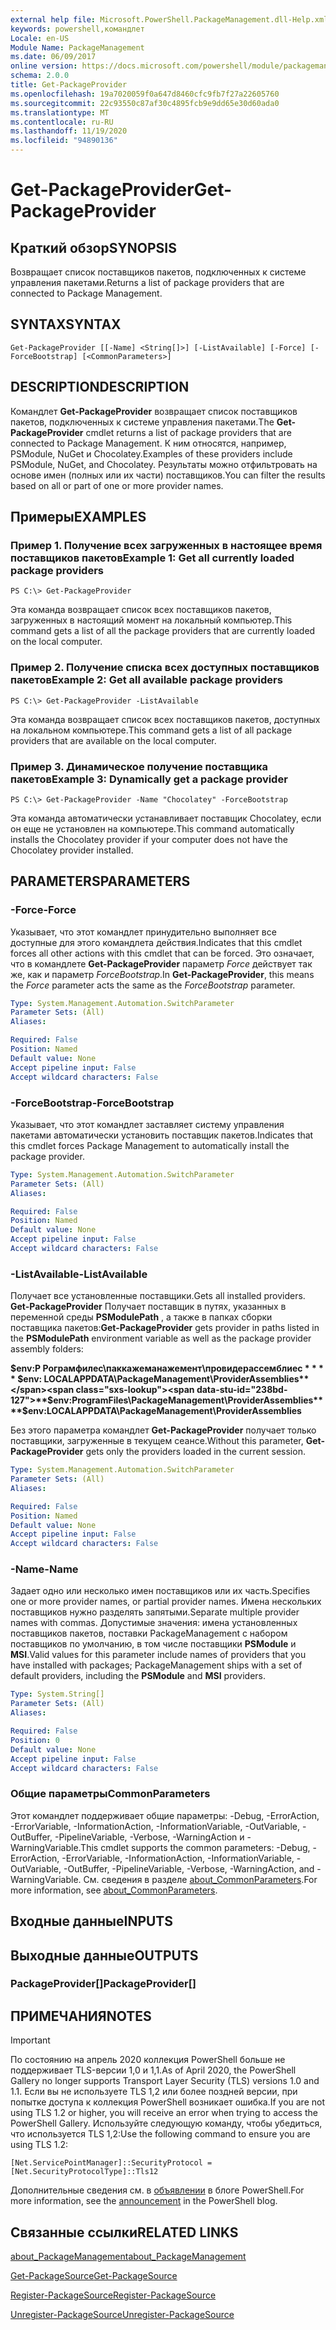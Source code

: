 ```yaml
---
external help file: Microsoft.PowerShell.PackageManagement.dll-Help.xml
keywords: powershell,командлет
Locale: en-US
Module Name: PackageManagement
ms.date: 06/09/2017
online version: https://docs.microsoft.com/powershell/module/packagemanagement/get-packageprovider?view=powershell-7.1&WT.mc_id=ps-gethelp
schema: 2.0.0
title: Get-PackageProvider
ms.openlocfilehash: 19a7020059f0a647d8460cfc9fb7f27a22605760
ms.sourcegitcommit: 22c93550c87af30c4895fcb9e9dd65e30d60ada0
ms.translationtype: MT
ms.contentlocale: ru-RU
ms.lasthandoff: 11/19/2020
ms.locfileid: "94890136"
---
```

# <span data-ttu-id="238bd-103">Get-PackageProvider</span><span class="sxs-lookup"><span data-stu-id="238bd-103">Get-PackageProvider</span></span>

## <span data-ttu-id="238bd-104">Краткий обзор</span><span class="sxs-lookup"><span data-stu-id="238bd-104">SYNOPSIS</span></span>
<span data-ttu-id="238bd-105">Возвращает список поставщиков пакетов, подключенных к системе управления пакетами.</span><span class="sxs-lookup"><span data-stu-id="238bd-105">Returns a list of package providers that are connected to Package Management.</span></span>

## <span data-ttu-id="238bd-106">SYNTAX</span><span class="sxs-lookup"><span data-stu-id="238bd-106">SYNTAX</span></span>

```
Get-PackageProvider [[-Name] <String[]>] [-ListAvailable] [-Force] [-ForceBootstrap] [<CommonParameters>]
```

## <span data-ttu-id="238bd-107">DESCRIPTION</span><span class="sxs-lookup"><span data-stu-id="238bd-107">DESCRIPTION</span></span>

<span data-ttu-id="238bd-108">Командлет **Get-PackageProvider** возвращает список поставщиков пакетов, подключенных к системе управления пакетами.</span><span class="sxs-lookup"><span data-stu-id="238bd-108">The **Get-PackageProvider** cmdlet returns a list of package providers that are connected to Package Management.</span></span>
<span data-ttu-id="238bd-109">К ним относятся, например, PSModule, NuGet и Chocolatey.</span><span class="sxs-lookup"><span data-stu-id="238bd-109">Examples of these providers include PSModule, NuGet, and Chocolatey.</span></span>
<span data-ttu-id="238bd-110">Результаты можно отфильтровать на основе имен (полных или их части) поставщиков.</span><span class="sxs-lookup"><span data-stu-id="238bd-110">You can filter the results based on all or part of one or more provider names.</span></span>

## <span data-ttu-id="238bd-111">Примеры</span><span class="sxs-lookup"><span data-stu-id="238bd-111">EXAMPLES</span></span>

### <span data-ttu-id="238bd-112">Пример 1. Получение всех загруженных в настоящее время поставщиков пакетов</span><span class="sxs-lookup"><span data-stu-id="238bd-112">Example 1: Get all currently loaded package providers</span></span>

```
PS C:\> Get-PackageProvider
```

<span data-ttu-id="238bd-113">Эта команда возвращает список всех поставщиков пакетов, загруженных в настоящий момент на локальный компьютер.</span><span class="sxs-lookup"><span data-stu-id="238bd-113">This command gets a list of all the package providers that are currently loaded on the local computer.</span></span>

### <span data-ttu-id="238bd-114">Пример 2. Получение списка всех доступных поставщиков пакетов</span><span class="sxs-lookup"><span data-stu-id="238bd-114">Example 2: Get all available package providers</span></span>

```
PS C:\> Get-PackageProvider -ListAvailable
```

<span data-ttu-id="238bd-115">Эта команда возвращает список всех поставщиков пакетов, доступных на локальном компьютере.</span><span class="sxs-lookup"><span data-stu-id="238bd-115">This command gets a list of all package providers that are available on the local computer.</span></span>

### <span data-ttu-id="238bd-116">Пример 3. Динамическое получение поставщика пакетов</span><span class="sxs-lookup"><span data-stu-id="238bd-116">Example 3: Dynamically get a package provider</span></span>

```
PS C:\> Get-PackageProvider -Name "Chocolatey" -ForceBootstrap
```

<span data-ttu-id="238bd-117">Эта команда автоматически устанавливает поставщик Chocolatey, если он еще не установлен на компьютере.</span><span class="sxs-lookup"><span data-stu-id="238bd-117">This command automatically installs the Chocolatey provider if your computer does not have the Chocolatey provider installed.</span></span>

## <span data-ttu-id="238bd-118">PARAMETERS</span><span class="sxs-lookup"><span data-stu-id="238bd-118">PARAMETERS</span></span>

### <span data-ttu-id="238bd-119">-Force</span><span class="sxs-lookup"><span data-stu-id="238bd-119">-Force</span></span>

<span data-ttu-id="238bd-120">Указывает, что этот командлет принудительно выполняет все доступные для этого командлета действия.</span><span class="sxs-lookup"><span data-stu-id="238bd-120">Indicates that this cmdlet forces all other actions with this cmdlet that can be forced.</span></span>
<span data-ttu-id="238bd-121">Это означает, что в командлете **Get-PackageProvider** параметр *Force* действует так же, как и параметр *ForceBootstrap*.</span><span class="sxs-lookup"><span data-stu-id="238bd-121">In **Get-PackageProvider**, this means the *Force* parameter acts the same as the *ForceBootstrap* parameter.</span></span>

```yaml
Type: System.Management.Automation.SwitchParameter
Parameter Sets: (All)
Aliases:

Required: False
Position: Named
Default value: None
Accept pipeline input: False
Accept wildcard characters: False
```

### <span data-ttu-id="238bd-122">-ForceBootstrap</span><span class="sxs-lookup"><span data-stu-id="238bd-122">-ForceBootstrap</span></span>

<span data-ttu-id="238bd-123">Указывает, что этот командлет заставляет систему управления пакетами автоматически установить поставщик пакетов.</span><span class="sxs-lookup"><span data-stu-id="238bd-123">Indicates that this cmdlet forces Package Management to automatically install the package provider.</span></span>

```yaml
Type: System.Management.Automation.SwitchParameter
Parameter Sets: (All)
Aliases:

Required: False
Position: Named
Default value: None
Accept pipeline input: False
Accept wildcard characters: False
```

### <span data-ttu-id="238bd-124">-ListAvailable</span><span class="sxs-lookup"><span data-stu-id="238bd-124">-ListAvailable</span></span>

<span data-ttu-id="238bd-125">Получает все установленные поставщики.</span><span class="sxs-lookup"><span data-stu-id="238bd-125">Gets all installed providers.</span></span>
<span data-ttu-id="238bd-126">**Get-PackageProvider** Получает поставщик в путях, указанных в переменной среды **PSModulePath** , а также в папках сборки поставщика пакетов:</span><span class="sxs-lookup"><span data-stu-id="238bd-126">**Get-PackageProvider** gets provider in paths listed in the **PSModulePath** environment variable as well as the package provider assembly folders:</span></span>

<span data-ttu-id="238bd-127">**$env:P Рограмфилес\паккажеманажемент\провидерассемблиес \* \* \* \* $env: LOCALAPPDATA\PackageManagement\ProviderAssemblies**</span><span class="sxs-lookup"><span data-stu-id="238bd-127">**$env:ProgramFiles\PackageManagement\ProviderAssemblies\*\*\*\*$env:LOCALAPPDATA\PackageManagement\ProviderAssemblies**</span></span>

<span data-ttu-id="238bd-128">Без этого параметра командлет **Get-PackageProvider** получает только поставщики, загруженные в текущем сеансе.</span><span class="sxs-lookup"><span data-stu-id="238bd-128">Without this parameter, **Get-PackageProvider** gets only the providers loaded in the current session.</span></span>

```yaml
Type: System.Management.Automation.SwitchParameter
Parameter Sets: (All)
Aliases:

Required: False
Position: Named
Default value: None
Accept pipeline input: False
Accept wildcard characters: False
```

### <span data-ttu-id="238bd-129">-Name</span><span class="sxs-lookup"><span data-stu-id="238bd-129">-Name</span></span>

<span data-ttu-id="238bd-130">Задает одно или несколько имен поставщиков или их часть.</span><span class="sxs-lookup"><span data-stu-id="238bd-130">Specifies one or more provider names, or partial provider names.</span></span>
<span data-ttu-id="238bd-131">Имена нескольких поставщиков нужно разделять запятыми.</span><span class="sxs-lookup"><span data-stu-id="238bd-131">Separate multiple provider names with commas.</span></span>
<span data-ttu-id="238bd-132">Допустимые значения: имена установленных поставщиков пакетов, поставки PackageManagement с набором поставщиков по умолчанию, в том числе поставщики **PSModule** и **MSI**.</span><span class="sxs-lookup"><span data-stu-id="238bd-132">Valid values for this parameter include names of providers that you have installed with packages; PackageManagement ships with a set of default providers, including the **PSModule** and **MSI** providers.</span></span>

```yaml
Type: System.String[]
Parameter Sets: (All)
Aliases:

Required: False
Position: 0
Default value: None
Accept pipeline input: False
Accept wildcard characters: False
```

### <span data-ttu-id="238bd-133">Общие параметры</span><span class="sxs-lookup"><span data-stu-id="238bd-133">CommonParameters</span></span>

<span data-ttu-id="238bd-134">Этот командлет поддерживает общие параметры: -Debug, -ErrorAction, -ErrorVariable, -InformationAction, -InformationVariable, -OutVariable, -OutBuffer, -PipelineVariable, -Verbose, -WarningAction и -WarningVariable.</span><span class="sxs-lookup"><span data-stu-id="238bd-134">This cmdlet supports the common parameters: -Debug, -ErrorAction, -ErrorVariable, -InformationAction, -InformationVariable, -OutVariable, -OutBuffer, -PipelineVariable, -Verbose, -WarningAction, and -WarningVariable.</span></span> <span data-ttu-id="238bd-135">См. сведения в разделе [about_CommonParameters](https://go.microsoft.com/fwlink/?LinkID=113216).</span><span class="sxs-lookup"><span data-stu-id="238bd-135">For more information, see [about_CommonParameters](https://go.microsoft.com/fwlink/?LinkID=113216).</span></span>

## <span data-ttu-id="238bd-136">Входные данные</span><span class="sxs-lookup"><span data-stu-id="238bd-136">INPUTS</span></span>

## <span data-ttu-id="238bd-137">Выходные данные</span><span class="sxs-lookup"><span data-stu-id="238bd-137">OUTPUTS</span></span>

### <span data-ttu-id="238bd-138">PackageProvider[]</span><span class="sxs-lookup"><span data-stu-id="238bd-138">PackageProvider[]</span></span>

## <span data-ttu-id="238bd-139">ПРИМЕЧАНИЯ</span><span class="sxs-lookup"><span data-stu-id="238bd-139">NOTES</span></span>

> [!IMPORTANT]
> <span data-ttu-id="238bd-140">По состоянию на апрель 2020 коллекция PowerShell больше не поддерживает TLS-версии 1,0 и 1,1.</span><span class="sxs-lookup"><span data-stu-id="238bd-140">As of April 2020, the PowerShell Gallery no longer supports Transport Layer Security (TLS) versions 1.0 and 1.1.</span></span> <span data-ttu-id="238bd-141">Если вы не используете TLS 1,2 или более поздней версии, при попытке доступа к коллекция PowerShell возникает ошибка.</span><span class="sxs-lookup"><span data-stu-id="238bd-141">If you are not using TLS 1.2 or higher, you will receive an error when trying to access the PowerShell Gallery.</span></span> <span data-ttu-id="238bd-142">Используйте следующую команду, чтобы убедиться, что используется TLS 1,2:</span><span class="sxs-lookup"><span data-stu-id="238bd-142">Use the following command to ensure you are using TLS 1.2:</span></span>
>
> `[Net.ServicePointManager]::SecurityProtocol = [Net.SecurityProtocolType]::Tls12`
>
> <span data-ttu-id="238bd-143">Дополнительные сведения см. в [объявлении](https://devblogs.microsoft.com/powershell/powershell-gallery-tls-support/) в блоге PowerShell.</span><span class="sxs-lookup"><span data-stu-id="238bd-143">For more information, see the [announcement](https://devblogs.microsoft.com/powershell/powershell-gallery-tls-support/) in the PowerShell blog.</span></span>

## <span data-ttu-id="238bd-144">Связанные ссылки</span><span class="sxs-lookup"><span data-stu-id="238bd-144">RELATED LINKS</span></span>

[<span data-ttu-id="238bd-145">about_PackageManagement</span><span class="sxs-lookup"><span data-stu-id="238bd-145">about_PackageManagement</span></span>](../Microsoft.PowerShell.Core/About/about_PackageManagement.md)

[<span data-ttu-id="238bd-146">Get-PackageSource</span><span class="sxs-lookup"><span data-stu-id="238bd-146">Get-PackageSource</span></span>](Get-PackageSource.md)

[<span data-ttu-id="238bd-147">Register-PackageSource</span><span class="sxs-lookup"><span data-stu-id="238bd-147">Register-PackageSource</span></span>](Register-PackageSource.md)

[<span data-ttu-id="238bd-148">Unregister-PackageSource</span><span class="sxs-lookup"><span data-stu-id="238bd-148">Unregister-PackageSource</span></span>](Unregister-PackageSource.md)

